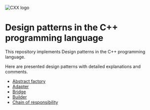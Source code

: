 ![CXX logo](https://cdn.jsdelivr.net/npm/programming-languages-logos@0.0.3/src/cpp/cpp.svg)
# Design patterns in the C++ programming language
This repository implements Design patterns in the C++ programming language.

Here are presented design patterns with detailed explanations and comments.

- [Abstract factory](AbstractFactory/main.cpp)
- [Adapter](Adapter/main.cpp)
- [Bridge](Bridge/main.cpp)
- [Builder](Builder/main.cpp)
- [Chain of responsibility](ChainOfResponsibility/main.cpp)
